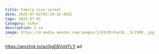 ```yaml
---
title: Family size cereal
date: 2025-07-01T05:24:16.493Z
tags: 2025-07-01
Category: other
description: 2.xx
image: https://m.media-amazon.com/images/I/81LRV+hyc6L._SL1500_.jpg
---
```

https://amzlink.to/az0jgEBVpVFLY ad